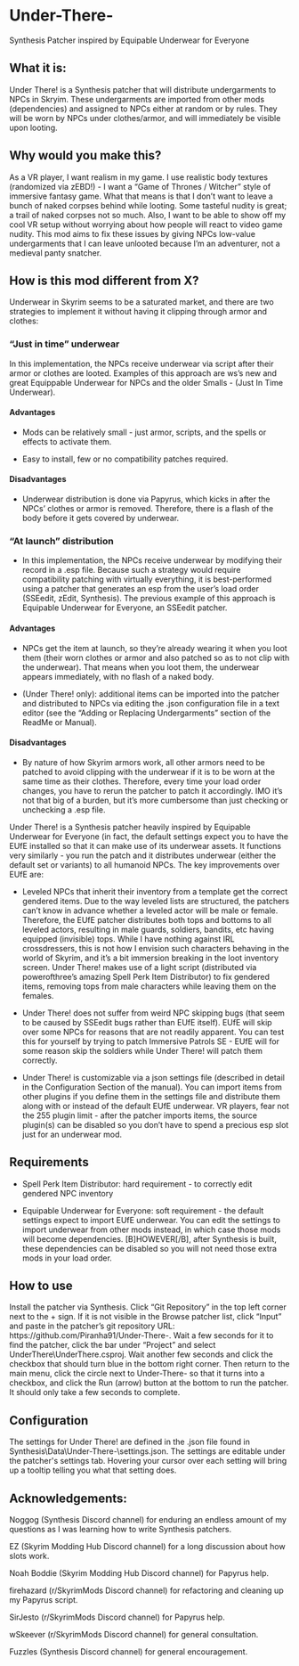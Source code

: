 # Under-There-
Synthesis Patcher inspired by Equipable Underwear for Everyone

<h2>What it is:</h2>
Under There! is a Synthesis patcher that will distribute undergarments to NPCs in Skryim. These undergarments are imported from other mods (dependencies) and assigned to NPCs either at random or by rules. They will be worn by NPCs under clothes/armor, and will immediately be visible upon looting. 

<h2>Why would you make this?</h2>
As a VR player, I want realism in my game. I use realistic body textures (randomized via zEBD!) - I want a “Game of Thrones / Witcher” style of immersive fantasy game. What that means is that I don’t want to leave a bunch of naked corpses behind while looting. Some tasteful nudity is great; a trail of naked corpses not so much. Also, I want to be able to show off my cool VR setup without worrying about how people will react to video game nudity. This mod aims to fix these issues by giving NPCs low-value undergarments that I can leave unlooted because I’m an adventurer, not a medieval panty snatcher. 

<h2>How is this mod different from X?</h2>
Underwear in Skyrim seems to be a saturated market, and there are two strategies to implement it without having it clipping through armor and clothes:

<h3>“Just in time” underwear</h3>
In this implementation, the NPCs receive underwear via script after their armor or clothes are looted. Examples of this approach are ws’s new and great Equippable Underwear for NPCs and the older Smalls - (Just In Time Underwear). 

<h4>Advantages</h4>

- Mods can be relatively small - just armor, scripts, and the spells or effects to activate them.

- Easy to install, few or no compatibility patches required.

<h4>Disadvantages</h4>

- Underwear distribution is done via Papyrus, which kicks in after the NPCs’ clothes or armor is removed. Therefore, there is a flash of the body before it gets covered by underwear. 

<h3>“At launch” distribution</h3>

- In this implementation, the NPCs receive underwear by modifying their record in a .esp file. Because such a strategy would require compatibility patching with virtually everything, it is best-performed using a patcher that generates an esp from the user’s load order (SSEedit, zEdit, Synthesis). The previous example of this approach is Equipable Underwear for Everyone, an SSEedit patcher. 

<h4>Advantages</h4>

- NPCs get the item at launch, so they’re already wearing it when you loot them (their worn clothes or armor and also patched so as to not clip with the underwear). That means when you loot them, the underwear appears immediately, with no flash of a naked body.

- (Under There! only): additional items can be imported into the patcher and distributed to NPCs via editing the .json configuration file in a text editor (see the “Adding or Replacing Undergarments” section of the ReadMe or Manual). 

<h4>Disadvantages</h4>

- By nature of how Skyrim armors work, all other armors need to be patched to avoid clipping with the underwear if it is to be worn at the same time as their clothes. Therefore, every time your load order changes, you have to rerun the patcher to patch it accordingly. IMO it’s not that big of a burden, but it’s more cumbersome than just checking or unchecking a .esp file. 

Under There! is a Synthesis patcher heavily inspired by Equipable Underwear for Everyone (in fact, the default settings expect you to have the EUfE installed so that it can make use of its underwear assets. It functions very similarly - you run the patch and it distributes underwear (either the default set or variants) to all humanoid NPCs. The key improvements over EUfE are:

- Leveled NPCs that inherit their inventory from a template get the correct gendered items. Due to the way leveled lists are structured, the patchers can’t know in advance whether a leveled actor will be male or female. Therefore, the EUfE patcher distributes both tops and bottoms to all leveled actors, resulting in male guards, soldiers, bandits, etc having equipped (invisible) tops. While I have nothing against IRL crossdressers, this is not how I envision such characters behaving in the world of Skyrim, and it’s a bit immersion breaking in the loot inventory screen. Under There! makes use of a light script (distributed via powerofthree’s amazing Spell Perk Item Distributor) to fix gendered items, removing tops from male characters while leaving them on the females.

- Under There! does not suffer from weird NPC skipping bugs (that seem to be caused by SSEedit bugs rather than EUfE itself). EUfE will skip over some NPCs for reasons that are not readily apparent. You can test this for yourself by trying to patch Immersive Patrols SE - EUfE will for some reason skip the soldiers while Under There! will patch them correctly.

- Under There! is customizable via a json settings file (described in detail in the Configuration Section of the manual). You can import items from other plugins if you define them in the settings file and distribute them along with or instead of the default EUfE underwear. VR players, fear not the 255 plugin limit - after the patcher imports items, the source plugin(s) can be disabled so you don’t have to spend a precious esp slot just for an underwear mod.

<h2>Requirements</h2>

- Spell Perk Item Distributor: hard requirement - to correctly edit gendered NPC inventory

- Equipable Underwear for Everyone: soft requirement - the default settings expect to import EUfE underwear. You can edit the settings to import underwear from other mods instead, in which case those mods will become dependencies. [B]HOWEVER[/B], after Synthesis is built, these dependencies can be disabled so you will not need those extra mods in your load order.

<h2>How to use</h2> 
Install the patcher via Synthesis. Click “Git Repository” in the top left corner next to the + sign. If it is not visible in the Browse patcher list, click “Input” and paste in the patcher’s git repository URL: https://github.com/Piranha91/Under-There-. Wait a few seconds for it to find the patcher, click the bar under “Project” and select UnderThere\UnderThere.csproj. Wait another few seconds and click the checkbox that should turn blue in the bottom right corner. Then return to the main menu, click the circle next to Under-There- so that it turns into a checkbox, and click the Run (arrow) button at the bottom to run the patcher. It should only take a few seconds to complete. 

<h2>Configuration</h2>
The settings for Under There! are defined in the .json file found in Synthesis\Data\Under-There-\settings.json. The settings are editable under the patcher's settings tab. Hovering your cursor over each setting will bring up a tooltip telling you what that setting does.

<h2>Acknowledgements:</h2>

Noggog (Synthesis Discord channel) for enduring an endless amount of my questions as I was learning how to write Synthesis patchers.

EZ (Skyrim Modding Hub Discord channel) for a long discussion about how slots work.

Noah Boddie (Skyrim Modding Hub Discord channel) for Papyrus help.

firehazard (r/SkyrimMods Discord channel) for refactoring and cleaning up my Papyrus script.

SirJesto (r/SkyrimMods Discord channel) for Papyrus help.

wSkeever (r/SkyrimMods Discord channel) for general consultation.

Fuzzles (Synthesis Discord channel) for general encouragement.
